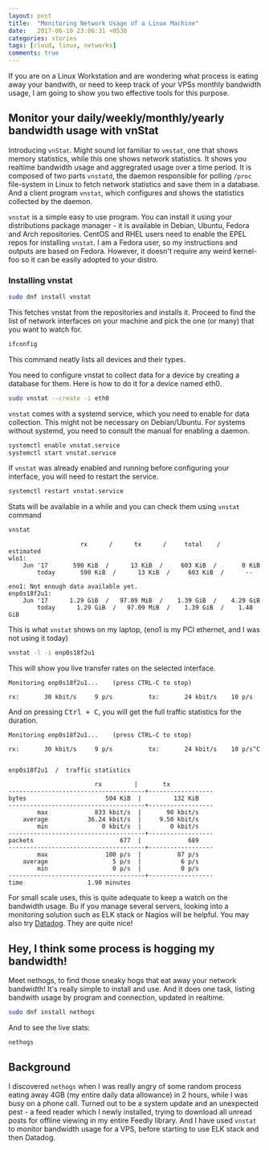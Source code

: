 ```yaml
---
layout: post
title:  "Monitoring Network Usage of a Linux Machine"
date:   2017-06-10 23:06:31 +0530
categories: stories
tags: [cloud, linux, networks]
comments: true
---
```


If you are on a Linux Workstation and are wondering what process is eating away your bandwith, or need to keep track of your VPSs monthly bandwidth usage, I am going to show you two effective tools for this purpose.

## Monitor your daily/weekly/monthly/yearly bandwidth usage with vnStat
Introducing `vnStat`. Might sound lot familiar to `vmstat`, one that shows memory statistics, while this one shows network statistics. It shows you realtime bandwidth usage and aggregrated usage over a time period. It is composed of two parts `vnstatd`, the daemon responsible for polling `/proc` file-system in Linux to fetch network statistics and save them in a database. And a client program `vnstat`, which configures and shows the statistics collected by the daemon.

`vnstat` is a simple easy to use program. You can install it using your distributions package manager - it is available in Debian, Ubuntu, Fedora and Arch repositories. CentOS and RHEL users need to enable the EPEL repos for installing `vnstat`. I am a Fedora user, so my instructions and outputs are based on Fedora. However, it doesn't require any weird kernel-foo so it can be easily adopted to your distro.

### Installing vnstat

```bash
sudo dnf install vnstat
```
This fetches vnstat from the repositories and installs it. Proceed to find the list of network interfaces on your machine and pick the one (or many) that you want to watch for.

```bash
ifconfig
```
This command neatly lists all devices and their types.

You need to configure vnstat to collect data for a device by creating a database for them. Here is how to do it for a device named eth0.

```bash
sudo vnstat --create -i eth0
```

`vnstat` comes with a systemd service, which you need to enable for data collection. This might not be necessary on Debian/Ubuntu. For systems without systemd, you need to consult the manual for enabling a daemon.

```bash
systemctl enable vnstat.service
systemctl start vnstat.service
```

If `vnstat` was already enabled and running before configuring your interface, you will need to restart the service.

```bash
systemctl restart vnstat.service
```

Stats will be available in a while and you can check them using `vnstat` command

```bash
vnstat
```

                        rx      /      tx      /     total    /   estimated
    wlo1:
        Jun '17       590 KiB  /      13 KiB  /     603 KiB  /       0 KiB
            today       590 KiB  /      13 KiB  /     603 KiB  /      --    

    eno1: Not enough data available yet.
    enp0s18f2u1:
        Jun '17      1.29 GiB  /   97.09 MiB  /    1.39 GiB  /    4.29 GiB
            today      1.29 GiB  /   97.09 MiB  /    1.39 GiB  /    1.48 GiB

This is what `vnstat` shows on my laptop, (eno1 is my PCI ethernet, and I was not using it today)

```bash
vnstat -l -i enp0s18f2u1
```
This will show you live transfer rates on the selected interface.

    Monitoring enp0s18f2u1...    (press CTRL-C to stop)

    rx:       30 kbit/s     9 p/s          tx:       24 kbit/s    10 p/s

And on pressing <kbd>Ctrl + C</kbd>, you will get the full traffic statistics for the duration.

    Monitoring enp0s18f2u1...    (press CTRL-C to stop)

    rx:       30 kbit/s     9 p/s          tx:       24 kbit/s    10 p/s^C


    enp0s18f2u1  /  traffic statistics

                            rx         |       tx
    --------------------------------------+------------------
    bytes                      504 KiB  |         132 KiB
    --------------------------------------+------------------
            max             833 kbit/s  |       90 kbit/s
        average           36.24 kbit/s  |     9.50 kbit/s
            min               0 kbit/s  |        0 kbit/s
    --------------------------------------+------------------
    packets                        677  |             689
    --------------------------------------+------------------
            max                100 p/s  |          87 p/s
        average                  5 p/s  |           6 p/s
            min                  0 p/s  |           0 p/s
    --------------------------------------+------------------
    time                  1.90 minutes

For small scale uses, this is quite adequate to keep a watch on the bandwidth usage. Bu if you manage several servers, looking into a monitoring solution such as ELK stack or Nagios will be helpful. You may also try [Datadog](https://www.datadoghq.com/). They are quite nice!

## Hey, I think some process is hogging my bandwidth!
Meet nethogs, to find those sneaky hogs that eat away your network bandwidth! It's really simple to install and use. And it does one task, listing bandwith usage by program and connection, updated in realtime.

```bash
sudo dnf install nethogs
```

And to see the live stats:

```bash
nethogs
```

## Background
I discovered `nethogs` when I was really angry of some random process eating away 4GB (my entire daily data allowance) in 2 hours, while I was busy on a phone call. Turned out to be a system update and an unexpected pest - a feed reader which I newly installed, trying to download all unread posts for offline viewing in my entire Feedly library. And I have used `vnstat` to monitor bandwidth usage for a VPS, before starting to use ELK stack and then Datadog.
